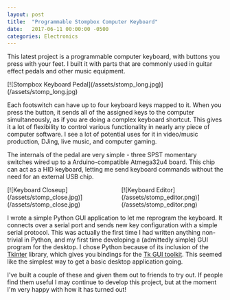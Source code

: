 ```yaml
---
layout: post
title:  "Programmable Stompbox Computer Keyboard"
date:   2017-06-11 00:00:00 -0500
categories: Electronics
---
```


This latest project is a programmable computer keyboard, with buttons you press with your feet. I built it with parts that are commonly used in guitar effect pedals and other music equipment.

<div class='image-container' style='width:100%;display:inline-block;'>
[![Stompbox Keyboard Pedal](/assets/stomp_long.jpg)](/assets/stomp_long.jpg)
</div>

Each footswitch can have up to four keyboard keys mapped to it. When you press the button, it sends all of the assigned keys to the computer simultaneously, as if you are doing a complex keyboard shortcut. This gives it a lot of flexibility to control various functionality in nearly any piece of computer software. I see a lot of potential uses for it in video/music production, DJing, live music, and computer gaming.

The internals of the pedal are very simple - three SPST momentary switches wired up to a Arduino-compatible Atmega32u4 board. This chip can act as a HID keyboard, letting me send keyboard commands without the need for an external USB chip. 

<div class='image-container' style='width:52%;display:inline-block;'>
[![Keyboard Closeup](/assets/stomp_close.jpg)](/assets/stomp_close.jpg)
</div>
<div class='image-container' style='width:46%;display:inline-block;'>
[![Keyboard Editor](/assets/stomp_editor.png)](/assets/stomp_editor.png)
</div>

I wrote a simple Python GUI application to let me reprogram the keyboard. It connects over a serial port and sends new key configuration with a simple serial protocol. This was actually the first time I had written anything non-trivial in Python, and my first time developing a (admittedly simple) GUI program for the desktop. I chose Python because of its inclusion of the [Tkinter](https://wiki.python.org/moin/TkInter) library, which gives you bindings for the [Tk GUI toolkit](https://en.wikipedia.org/wiki/Tk_(software)). This seemed like the simplest way to get a basic desktop application going.

I've built a couple of these and given them out to friends to try out. If people find them useful I may continue to develop this project, but at the moment I'm very happy with how it has turned out!